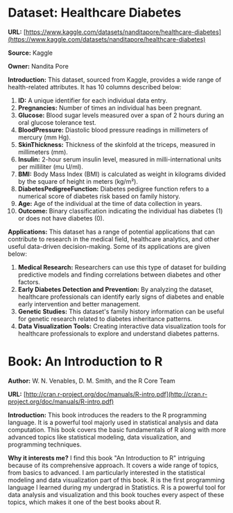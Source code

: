 # **Dataset: Healthcare Diabetes**
**URL:** [https://www.kaggle.com/datasets/nanditapore/healthcare-diabetes](https://www.kaggle.com/datasets/nanditapore/healthcare-diabetes)

**Source:** Kaggle

**Owner:** Nandita Pore

**Introduction:** This dataset, sourced from Kaggle, provides a wide range of health-related attributes. It has 10 columns described below:
1. **ID:** A unique identifier for each individual data entry.
2. **Pregnancies:** Number of times an individual has been pregnant.
3. **Glucose:** Blood sugar levels measured over a span of 2 hours during an oral glucose tolerance test.
4. **BloodPressure:** Diastolic blood pressure readings in millimeters of mercury (mm Hg).
5. **SkinThickness:** Thickness of the skinfold at the triceps, measured in millimeters (mm).
6. **Insulin:** 2-hour serum insulin level, measured in milli-international units per milliliter (mu U/ml). 
7. **BMI:** Body Mass Index (BMI) is calculated as weight in kilograms divided by the square of height in meters (kg/m²).
8. **DiabetesPedigreeFunction:** Diabetes pedigree function refers to a numerical score of diabetes risk based on family history.
9. **Age:** Age of the individual at the time of data collection in years.
10. **Outcome:** Binary classification indicating the individual has diabetes (1) or does not have diabetes (0).
    
 
**Applications:** This dataset has a range of potential applications that can contribute to research in the medical field, healthcare analytics, and other useful data-driven decision-making. Some of its applications are given below:
1. **Medical Research:** Researchers can use this type of dataset for building predictive models and finding correlations between diabetes and other factors. 
2. **Early Diabetes Detection and Prevention:** By analyzing the dataset, healthcare professionals can identify early signs of diabetes and enable early intervention and better management.
3. **Genetic Studies:**  This dataset's family history information can be useful for genetic research related to diabetes inheritance patterns.
4. **Data Visualization Tools:** Creating interactive data visualization tools for healthcare professionals to explore and understand diabetes patterns.


# Book: An Introduction to R
**Author:** W. N. Venables, D. M. Smith, and the R Core Team 

**URL:** [http://cran.r-project.org/doc/manuals/R-intro.pdf](http://cran.r-project.org/doc/manuals/R-intro.pdf)


**Introduction:** This book introduces the readers to the R programming language. It is a powerful tool majorly used in statistical analysis and data computation. This book covers the basic fundamentals of R along with more advanced topics like statistical modeling, data visualization, and programming techniques. 


**Why it interests me?** I find this book "An Introduction to R" intriguing because of its comprehensive approach. It covers a wide range of topics, from basics to advanced. I am particularly interested in the statistical modeling and data visualization part of this book. R is the first programming language I learned during my undergrad in Statistics. R is a powerful tool for data analysis and visualization and this book touches every aspect of these topics, which makes it one of the best books about R.
